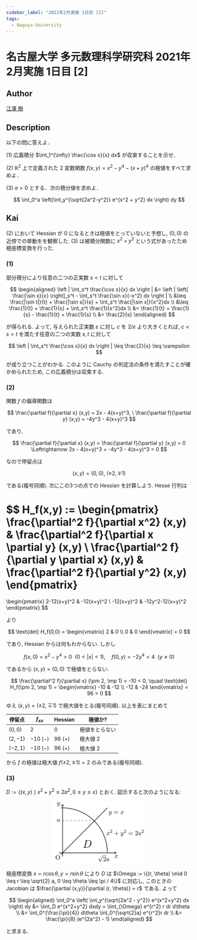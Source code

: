 ```yaml
---
sidebar_label: "2021年2月実施 1日目 [2]"
tags:
  - Nagoya-University
---
```

# 名古屋大学 多元数理科学研究科 2021年2月実施 1日目 \[2\]

## **Author**
[江澤 樹](https://sites.google.com/view/tatsukiezawa/%E8%A7%A3%E7%AD%94%E9%9B%86)

## **Description**
以下の問に答えよ．

(1) 広義積分 $\int_1^{\infty} \frac{\cos x}{x} dx$ が収束することを示せ．

(2) $\mathbb{R}^2$ 上で定義された $2$ 変数関数 $f(x,y) = x^2 - y^4 - (x+y)^4$  の極値をすべて求めよ．

(3) $a > 0$ とする．次の積分値を求めよ．

$$
\int_0^a \left(\int_y^{\sqrt{2a^2-y^2}} e^{x^2 + y^2} dx \right) dy
$$

## **Kai**
(2) において Hessian が $0$ になるときは極値をとっていないと予想し, $(0, 0)$ の近傍での挙動をを観察した. (3) は被積分関数に $x^2 + y^2$ という式があったため極座標変換を行った.

### (1)
部分積分により任意の二つの正実数 $s < t$ に対して

$$
\begin{aligned}
\left | \int_s^t \frac{\cos x}{x} dx \right | &= \left | \left[ \frac{\sin x}{x} \right]_s^t - \int_s^t \frac{\sin x}{-x^2} dx \right | \\
&\leq \frac{|\sin t|}{t} + \frac{|\sin s|}{s} + \int_s^t \frac{|\sin x|}{x^2}dx \\
&\leq \frac{1}{t} + \frac{1}{s} + \int_s^t \frac{1}{x^2}dx \\
&= \frac{1}{t} + \frac{1}{s} - \frac{1}{t} + \frac{1}{s} \\
&= \frac{2}{s}
\end{aligned}
$$

が得られる. よって, 与えられた正実数 $\varepsilon$ に対し $c$ を $2/ \varepsilon$ より大きくとれば, $c < s < t$ を満たす任意の二つの実数 $s,t$ に対して

$$
\left | \int_s^t \frac{\cos x}{x} dx \right | \leq \frac{2}{s} \leq \varepsilon
$$

が成り立つことがわかる. このように Cauchy の判定法の条件を満たすことが確かめられたため, この広義積分は収束する.

### (2)
関数 $f$ の偏導関数は

$$
\frac{\partial f}{\partial x} (x,y) = 2x - 4(x+y)^3, \ \frac{\partial f}{\partial y} (x,y) = -4y^3 - 4(x+y)^3
$$

であり,

$$
\frac{\partial f}{\partial x} (x,y) = \frac{\partial f}{\partial y} (x,y) = 0 \Leftrightarrow 2x - 4(x+y)^3 = -4y^3 - 4(x+y)^3 = 0
$$

なので停留点は

$$
(x,y) = (0,0), \ (\pm 2, \mp 1)
$$

である(複号同順). 次にこの3つの点での Hessian を計算しよう. Hesse 行列は

$$
H_f(x,y) := \begin{pmatrix}
    \frac{\partial^2 f}{\partial x^2} (x,y) & \frac{\partial^2 f}{\partial x \partial y} (x,y) \\
    \frac{\partial^2 f}{\partial y \partial x} (x,y) & \frac{\partial^2 f}{\partial y^2} (x,y)
\end{pmatrix}
=
\begin{pmatrix}
    2-12(x+y)^2 & -12(x+y)^2 \\
    -12(x+y)^2 & -12y^2-12(x+y)^2
\end{pmatrix}
$$

より

$$
\text{det} H_f(0,0) = \begin{vmatrix}
    2 & 0 \\ 0 & 0
\end{vmatrix} = 0
$$

であり, Hessian からは何もわからない. しかし

$$
f(x,0) = x^2 - y^4 > 0 \ \ (0 < |x| < 1), \quad f(0, y) = -2y^4 < 4 \ \ (y \neq 0)
$$

であるから $(x, y) = (0, 0)$ で極値をとらない.

$$
\frac{\partial^2 f}{\partial x} (\pm 2, \mp 1) = -10 < 0, \quad \text{det} H_f(\pm 2, \mp 1) = \begin{vmatrix}
    -10 & -12 \\ -12 & -24
\end{vmatrix}
= 96 > 0
$$

ゆえ $(x,y) = (\pm 2, \mp 1)$ で極大値をとる(複号同順). 以上を表にまとめて

|停留点|$f_{xx}$|Hessian|極値か?|
|-|-|-|-|
|$(0, 0)$|2|0|極値をとらない|
|$(2,-1)$|$-10 \ (-)$|$96 \ (+)$|極大値 $2$|
|$(-2,1)$|$-10 \ (-)$|$96 \ (+)$|極大値 $2$|

から $f$ の極値は極大値 $f(\pm 2, \mp 1) = 2$ のみである(複号同順).

### (3)
$D:= \{(x,y) \mid x^2+y^2 \leq 2a^2, 0 \leq y \leq x\}$ とおく. 図示すると次のようになる:

<figure style="text-align:center;">
  <img src="https://raw.githubusercontent.com/Myyura/the_kai_project_assets/main/kakomonn/nagoya_university/mathematics/math_202102_1_2_p1.png" width="250" alt=""/>
</figure>

極座標変換 $x = r \cos \theta, y = r \sin \theta$ により $D$ は $\Omega := \{(r, \theta) \mid 0 \leq r \leq \sqrt{2} a, 0 \leq \theta \leq \pi / 4\}$ に対応し, このときの Jacobian は $\frac{\partial (x,y)}{\partial (r, \theta)} = r$ である. よって

$$
\begin{aligned}
\int_0^a \left( \int_y^{\sqrt{2a^2 - y^2}} e^{x^2+y^2} dx \right) dy &= \iint_D e^{x^2+y^2} dxdy = \iint_{\Omega} e^{r^2} r dr d\theta \\
&= \int_0^{\frac{\pi}{4}} d\theta \int_0^{\sqrt{2}a} e^{r^2}r dr \\
&= \frac{\pi}{8} (e^{2a^2} - 1)
\end{aligned}
$$

と求まる.